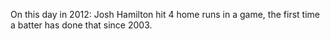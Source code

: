 On this day in 2012: Josh Hamilton hit 4 home runs in a game, the first time a batter has done that since 2003.